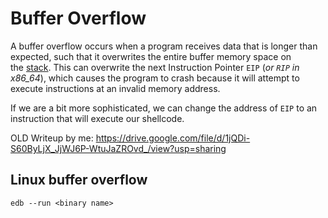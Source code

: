 # Buffer Overflow


A buffer overflow occurs when a program receives data that is longer than expected, such that it overwrites the entire buffer memory space on the [stack](https://en.wikipedia.org/wiki/Stack_(abstract_data_type)). This can overwrite the next Instruction Pointer `EIP` (_or `RIP` in x86_64_), which causes the program to crash because it will attempt to execute instructions at an invalid memory address.

If we are a bit more sophisticated, we can change the address of `EIP` to an instruction that will execute our shellcode.

OLD Writeup by me: https://drive.google.com/file/d/1jQDi-S60ByLjX_JjWJ6P-WtuJaZROvd_/view?usp=sharing

## Linux buffer overflow

`edb --run <binary name>`